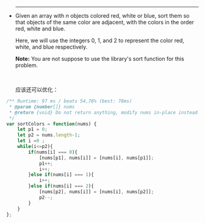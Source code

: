 
 * ------

   Given an array with *n* objects colored red, white or blue, sort them so that objects of the same color are adjacent, with the colors in the order red, white and blue.

   Here, we will use the integers 0, 1, and 2 to represent the color red, white, and blue respectively.

   **Note:**
   You are not suppose to use the library's sort function for this problem.

   ​

   应该还可以优化：

```javascript
/** Runtime: 97 ms / beats 54.76% (best: 78ms)
 * @param {number[]} nums
 * @return {void} Do not return anything, modify nums in-place instead.
 */
var sortColors = function(nums) {
    let p1 = 0;
    let p2 = nums.length-1;
    let i =0 ;
    while(i<=p2){
        if(nums[i] === 0){
            [nums[p1], nums[i]] = [nums[i], nums[p1]];
            p1++;
            i++;
        }else if(nums[i] === 1){
            i++;     
        }else if(nums[i] === 2){
            [nums[p2], nums[i]] = [nums[i], nums[p2]];
            p2--;
        }
    } 
};
```





